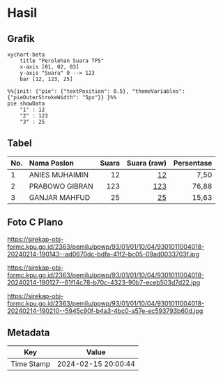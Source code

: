 # Hasil

## Grafik

```mermaid
xychart-beta
    title "Perolehan Suara TPS"
    x-axis [01, 02, 03]
    y-axis "Suara" 0 --> 123
    bar [12, 123, 25]
```

```mermaid
%%{init: {"pie": {"textPosition": 0.5}, "themeVariables": {"pieOuterStrokeWidth": "5px"}} }%%
pie showData
    "1" : 12
    "2" : 123
    "3" : 25
```

## Tabel

| No. | Nama Paslon    | Suara | Suara (raw) | Persentase |
|:--- |:-------------- | -----:| -----------:| ----------:|
| 1   | ANIES MUHAIMIN | 12    | [12][p-1]   | 7,50       |
| 2   | PRABOWO GIBRAN | 123   | [123][p-2]  | 76,88      |
| 3   | GANJAR MAHFUD  | 25    | [25][p-3]   | 15,63      |


[p-1]: https://github.com/gigit-pemilu/pemilu-2024-93-papua-selatan/blob/main/pilpres/hitung-suara/sub/93-papua-selatan/sub/01-merauke/sub/01-merauke/sub/1004-mandala/sub/018-tps/sub/paslon-1.txt
[p-2]: https://github.com/gigit-pemilu/pemilu-2024-93-papua-selatan/blob/main/pilpres/hitung-suara/sub/93-papua-selatan/sub/01-merauke/sub/01-merauke/sub/1004-mandala/sub/018-tps/sub/paslon-2.txt
[p-3]: https://github.com/gigit-pemilu/pemilu-2024-93-papua-selatan/blob/main/pilpres/hitung-suara/sub/93-papua-selatan/sub/01-merauke/sub/01-merauke/sub/1004-mandala/sub/018-tps/sub/paslon-3.txt

## Foto C Plano

https://sirekap-obj-formc.kpu.go.id/2363/pemilu/ppwp/93/01/01/10/04/9301011004018-20240214-190143--ad0670dc-bdfa-41f2-bc05-09ad0033703f.jpg

https://sirekap-obj-formc.kpu.go.id/2363/pemilu/ppwp/93/01/01/10/04/9301011004018-20240214-190127--61f14c78-b70c-4323-90b7-eceb503d7d22.jpg

https://sirekap-obj-formc.kpu.go.id/2363/pemilu/ppwp/93/01/01/10/04/9301011004018-20240214-190210--5945c90f-b4a3-4bc0-a57e-ec593793b60d.jpg


## Metadata

| Key        | Value               |
| ---------- | ------------------- |
| Time Stamp | 2024-02-15 20:00:44 |



